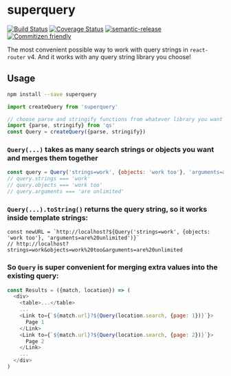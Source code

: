 # superquery

[![Build Status](https://travis-ci.org/jcoreio/superquery.svg?branch=master)](https://travis-ci.org/jcoreio/superquery)
[![Coverage Status](https://coveralls.io/repos/github/jcoreio/superquery/badge.svg?branch=master)](https://coveralls.io/github/jcoreio/superquery?branch=master)
[![semantic-release](https://img.shields.io/badge/%20%20%F0%9F%93%A6%F0%9F%9A%80-semantic--release-e10079.svg)](https://github.com/semantic-release/semantic-release)
[![Commitizen friendly](https://img.shields.io/badge/commitizen-friendly-brightgreen.svg)](http://commitizen.github.io/cz-cli/)

The most convenient possible way to work with query strings in `react-router` v4.  And it works with any query string
library you choose!

## Usage

```sh
npm install --save superquery
```

```js
import createQuery from 'superquery'

// choose parse and stringify functions from whatever library you want and pass them in
import {parse, stringify} from 'qs'
const Query = createQuery({parse, stringify})
```

### `Query(...)` takes as many search strings or objects you want and merges them together

```js
const query = Query('strings=work', {objects: 'work too'}, 'arguments=are%20unlimited')
// query.strings === 'work'
// query.objects === 'work too'
// query.arguments === 'are unlimited'
```

### `Query(...).toString()` returns the query string, so it works inside template strings:

```
const newURL = `http://localhost?${Query('strings=work', {objects: 'work too'}, 'arguments=are%20unlimited')}`
// http://localhost?strings=work&objects=work%20too&arguments=are%20unlimited
```

### So `Query` is super convenient for merging extra values into the existing query:

```js
const Results = ({match, location}) => (
  <div>
    <table>...</table>
    ...
    <Link to={`${match.url}?${Query(location.search, {page: 1})}`}>
      Page 1
    </Link>
    <Link to={`${match.url}?${Query(location.search, {page: 2})}`}>
      Page 2
    </Link>
    ...
  </div>
)
```

